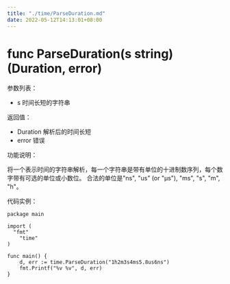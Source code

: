 ```yaml
---
title: "./time/ParseDuration.md"
date: 2022-05-12T14:13:01+08:00
---
```

# func ParseDuration(s string) (Duration, error)

参数列表：
- s 时间长短的字符串

返回值：
- Duration 解析后的时间长短
- error 错误

功能说明：

将一个表示时间的字符串解析，每一个字符串是带有单位的十进制数序列，每个数字带有可选的单位或小数位。
合法的单位是"ns", "us" (or "µs"), "ms", "s", "m", "h"。

代码实例：

    package main

    import (
      "fmt"
    	"time"
    )
    
    func main() {
    	d, err := time.ParseDuration("1h2m3s4ms5.8us6ns")
    	fmt.Printf("%v %v", d, err)
    }
